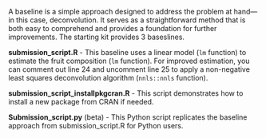 A baseline is a simple approach designed to address the problem at hand—in this case, deconvolution. It serves as a straightforward method that is both easy to comprehend and provides a foundation for further improvements.
The starting kit provides 3 baseslines.

**submission_script.R** - This baseline uses a linear model (`lm` function) to estimate the fruit composition (`lm` function).
For improved estimation, you can comment out line 24 and uncomment line 25 to apply a non-negative least squares deconvolution algorithm (`nnls::nnls` function).

**submission_script_installpkgcran.R** - This script demonstrates how to install a new package from CRAN if needed.

**Submission_script.py** (beta) - This Python script replicates the baseline approach from submission_script.R for Python users. 

